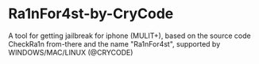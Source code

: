# Ra1nFor4st-by-CryCode
A tool for getting jailbreak for iphone (MULIT+), based on the source code CheckRa1n from-there and the name "Ra1nFor4st", supported by WINDOWS/MAC/LINUX (@CRYCODE)
